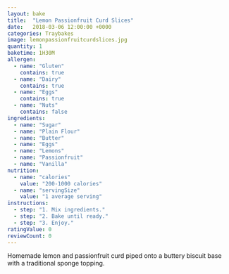 ```yaml
---
layout: bake
title:  "Lemon Passionfruit Curd Slices"
date:   2018-03-06 12:00:00 +0000
categories: Traybakes
image: lemonpassionfruitcurdslices.jpg
quantity: 1
baketime: 1H30M
allergen:
  - name: "Gluten"
    contains: true
  - name: "Dairy"
    contains: true
  - name: "Eggs"
    contains: true
  - name: "Nuts"
    contains: false
ingredients:
  - name: "Sugar"
  - name: "Plain Flour"
  - name: "Butter"
  - name: "Eggs"
  - name: "Lemons"
  - name: "Passionfruit"
  - name: "Vanilla"
nutrition:
  - name: "calories"
    value: "200-1000 calories"
  - name: "servingSize"
    value: "1 average serving"
instructions:
  - step: "1. Mix ingredients."
  - step: "2. Bake until ready."
  - step: "3. Enjoy."
ratingValue: 0
reviewCount: 0
---
```


Homemade lemon and passionfruit curd piped onto a buttery biscuit base with a traditional sponge topping.
